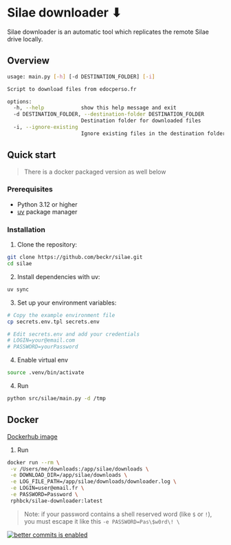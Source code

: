 # Silae downloader ⬇ 

Silae downloader is an automatic tool which replicates the remote Silae drive locally.

## Overview

```bash
usage: main.py [-h] [-d DESTINATION_FOLDER] [-i]

Script to download files from edocperso.fr

options:
  -h, --help            show this help message and exit
  -d DESTINATION_FOLDER, --destination-folder DESTINATION_FOLDER
                        Destination folder for downloaded files
  -i, --ignore-existing
                        Ignore existing files in the destination folder. Do not download theses files again.
```

## Quick start

> There is a docker packaged version as well below

### Prerequisites

- Python 3.12 or higher
- [uv](https://github.com/astral-sh/uv) package manager

### Installation

1. Clone the repository:
```bash
git clone https://github.com/beckr/silae.git
cd silae
```

2. Install dependencies with uv:
```bash
uv sync
```

3. Set up your environment variables:
```bash
# Copy the example environment file
cp secrets.env.tpl secrets.env

# Edit secrets.env and add your credentials
# LOGIN=your@email.com
# PASSWORD=yourPassword
```

4. Enable virtual env 

```bash
source .venv/bin/activate
```

4. Run

```bash
python src/silae/main.py -d /tmp
```


## Docker

[Dockerhub image](https://hub.docker.com/r/rphbck/silae-downloader)

1. Run 
```bash
docker run --rm \
 -v /Users/me/downloads:/app/silae/downloads \
 -e DOWNLOAD_DIR=/app/silae/downloads \
 -e LOG_FILE_PATH=/app/silae/downloads/downloader.log \
 -e LOGIN=user@email.fr \
 -e PASSWORD=Password \
 rphbck/silae-downloader:latest
```


 > Note: if your password contains a shell reserved word (like `$` or `!`), you must escape it like this 
`-e PASSWORD=Pas\$w0rd\! \`


[![better commits is enabled](https://img.shields.io/badge/better--commits-enabled?style=for-the-badge&logo=git&color=a6e3a1&logoColor=D9E0EE&labelColor=302D41)](https://github.com/Everduin94/better-commits)